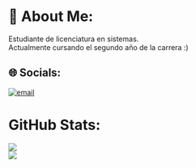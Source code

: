 # 💫 About Me:
Estudiante de licenciatura en sistemas.<br>Actualmente cursando el segundo año de la carrera :)


## 🌐 Socials:
[![email](https://img.shields.io/badge/Email-D14836?logo=gmail&logoColor=white)](mailto:grassisolgianna@gmail.com) 
# GitHub Stats:
![](https://github-readme-stats.vercel.app/api?username=solgrassi&theme=noctis_minimus&hide_border=false&include_all_commits=false&count_private=false)<br/>
![](https://nirzak-streak-stats.vercel.app/?user=solgrassi&theme=noctis_minimus&hide_border=false)<br/>


<!-- Proudly created with GPRM ( https://gprm.itsvg.in ) -->

